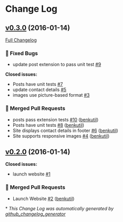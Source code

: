 # Change Log

## [v0.3.0](https://github.com/benkutil/benkutil.github.io/tree/v0.3.0) (2016-01-14)
[Full Changelog](https://github.com/benkutil/benkutil.github.io/compare/v0.2.0...v0.3.0)

### :bug: Fixed Bugs

- update post extension to pass unit test [\#9](https://github.com/benkutil/benkutil.github.io/issues/9)

**Closed issues:**

- Posts have unit tests [\#7](https://github.com/benkutil/benkutil.github.io/issues/7)
- update contact details [\#5](https://github.com/benkutil/benkutil.github.io/issues/5)
- images use picture-based format [\#3](https://github.com/benkutil/benkutil.github.io/issues/3)

### :twisted_rightwards_arrows: Merged Pull Requests

- posts pass extension tests [\#10](https://github.com/benkutil/benkutil.github.io/pull/10) ([benkutil](https://github.com/benkutil))
- Posts have unit tests [\#8](https://github.com/benkutil/benkutil.github.io/pull/8) ([benkutil](https://github.com/benkutil))
- Site displays contact details in footer [\#6](https://github.com/benkutil/benkutil.github.io/pull/6) ([benkutil](https://github.com/benkutil))
- Site supports responsive images [\#4](https://github.com/benkutil/benkutil.github.io/pull/4) ([benkutil](https://github.com/benkutil))

## [v0.2.0](https://github.com/benkutil/benkutil.github.io/tree/v0.2.0) (2016-01-14)
**Closed issues:**

- launch website [\#1](https://github.com/benkutil/benkutil.github.io/issues/1)

### :twisted_rightwards_arrows: Merged Pull Requests

- Launch Website [\#2](https://github.com/benkutil/benkutil.github.io/pull/2) ([benkutil](https://github.com/benkutil))



\* *This Change Log was automatically generated by [github_changelog_generator](https://github.com/skywinder/Github-Changelog-Generator)*